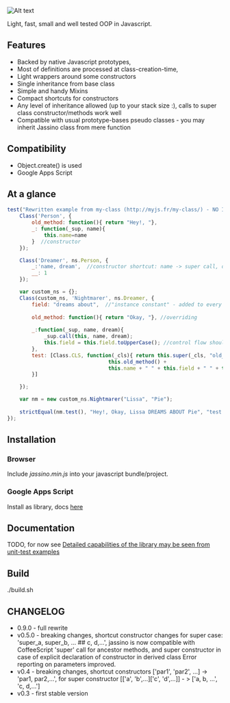![Alt text](https://rawgit.com/altitudebreath/jassino/raw/master/site/logo.png)

Light, fast, small and well tested OOP in Javascript.

## Features

* Backed by native Javascript prototypes, 
* Most of definitions are processed at class-creation-time, 
* Light wrappers around some constructors
* Single inheritance from base class
* Simple and handy Mixins
* Compact shortcuts for constructors
* Any level of inheritance allowed (up to your stack size :), calls to super class constructor/methods work well
* Compatible with usual prototype-bases pseudo classes - you may inherit Jassino class from mere function

## Compatibility
* Object.create() is used
* Google Apps Script

## At a glance
```javascript
test("Rewritten example from my-class (http://myjs.fr/my-class/) - NO INFINITE RECURSION!", 1, function() {
    Class('Person', {
        old_method: function(){ return "Hey!, "},
        _: function(_sup, name){
            this.name=name
        }  //constructor
    });

    Class('Dreamer', ns.Person, {
        _:'name, dream',  //constructor shortcut: name -> super call, dream -> this.dream
        __: 1
    });

    var custom_ns = {};
    Class(custom_ns, 'Nightmarer', ns.Dreamer, {
        field: "dreams about",  //"instance constant" - added to every instance, may be overridden in constructor
        
        old_method: function(){ return "Okay, "}, //overriding
        
        _:function(_sup, name, dream){
            _sup.call(this, name, dream);
            this.field = this.field.toUpperCase(); //control flow should be reached and field created
        },
        test: [Class.CLS, function(_cls){ return this.super(_cls, "old_method") + 
                                 this.old_method() +
                                 this.name + " " + this.field + " " + this.dream
        }]

    });

    var nm = new custom_ns.Nightmarer("Lissa", "Pie");
    
    strictEqual(nm.test(), "Hey!, Okay, Lissa DREAMS ABOUT Pie", "test to not go into infinite recursion!")
});
 ```
 
## Installation
 
### Browser
Include _jassino.min.js_ into your javascript bundle/project.
  
### Google Apps Script
Install as library, docs [here](https://developers.google.com/apps-script/guide_libraries)

## Documentation

TODO, for now see
[Detailed capabilities of the library may be seen from unit-test examples](https://github.com/altitudebreath/jassino/blob/master/test/test.js)  


## Build
./build.sh

## CHANGELOG

* 0.9.0 - full rewrite
* v0.5.0 - breaking changes, shortcut constructor changes for super case:  
         'super_a, super_b, ... ## c, d,...',
         jassino is now compatible with CoffeeScript 'super' call for ancestor methods, and super constructor
         in case of explicit declaration of constructor in derived class
         Error reporting on parameters improved.
* v0.4 - breaking changes, shortcut constructors ['par1', 'par2', ...] -> 
         'par1, par2,...', for super constructor [['a', 'b',...]['c', 'd',...]] - > ['a, b, ...', 'c, d,...']
* v0.3 - first stable version

